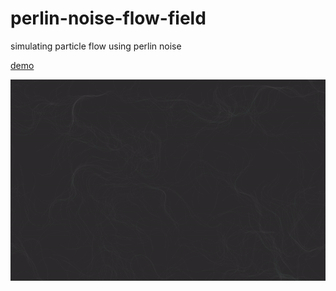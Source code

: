 # perlin-noise-flow-field
simulating particle flow using perlin noise

[demo](https://youtu.be/DKbkvsXnOwc)

![](perlinnoise.gif)
